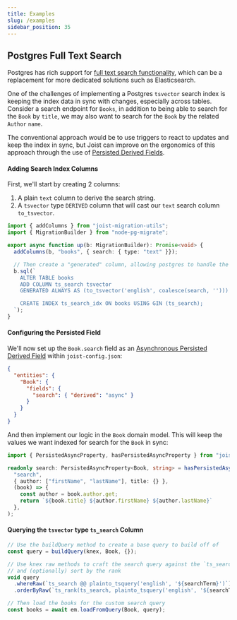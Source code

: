```yaml
---
title: Examples
slug: /examples
sidebar_position: 35
---
```


## Postgres Full Text Search

Postgres has rich support for [full text search functionality](https://www.postgresql.org/docs/current/functions-textsearch.html), which can be a replacement for more dedicated solutions such as Elasticsearch.

One of the challenges of implementing a Postgres `tsvector` search index is keeping the index data in sync with changes, especially across tables. Consider a search endpoint for `Books`, in addition to being able to search for the `Book` by `title`, we may also want to search for the `Book` by the related `Author` `name`.

The conventional approach would be to use triggers to react to updates and keep the index in sync, but Joist can improve on the ergonomics of this approach through the use of [Persisted Derived Fields](../modeling/derived-fields.md).

#### Adding Search Index Columns

First, we'll start by creating 2 columns:

1. A plain `text` column to derive the search string.
2. A `tsvector` type `DERIVED` column that will cast our `text` search column `to_tsvector`.

```ts
import { addColumns } from "joist-migration-utils";
import { MigrationBuilder } from "node-pg-migrate";

export async function up(b: MigrationBuilder): Promise<void> {
  addColumns(b, "books", { search: { type: "text" }});

  // Then create a "generated" column, allowing postgres to handle the `to_tsvector` word stemming.
  b.sql(`
    ALTER TABLE books
    ADD COLUMN ts_search tsvector
    GENERATED ALWAYS AS (to_tsvector('english', coalesce(search, ''))) STORED;

    CREATE INDEX ts_search_idx ON books USING GIN (ts_search);
  `);
}
```

#### Configuring the Persisted Field

We'll now set up the `Book.search` field as an [Asynchronous Persisted Derived Field](../modeling/derived-fields.md#asynchronous-persisted-fields) within `joist-config.json`:

```json
{
  "entities": {
    "Book": {
      "fields": {
        "search": { "derived": "async" }
      }
    }
  }
}
```

And then implement our logic in the `Book` domain model. This will keep the values we want indexed for search for the `Book` in sync:

```typescript
import { PersistedAsyncProperty, hasPersistedAsyncProperty } from "joist-orm";

readonly search: PersistedAsyncProperty<Book, string> = hasPersistedAsyncProperty(
  "search",
  { author: ["firstName", "lastName"], title: {} },
  (book) => {
    const author = book.author.get;
    return `${book.title} ${author.firstName} ${author.lastName}`
  },
);
```

#### Querying the `tsvector` type `ts_search` Column

```ts
// Use the buildQuery method to create a base query to build off of
const query = buildQuery(knex, Book, {});

// Use knex raw methods to craft the search query against the `ts_search` generated column 
// and (optionally) sort by the rank
void query
  .whereRaw(`ts_search @@ plainto_tsquery('english', '${searchTerm}')`)
  .orderByRaw(`ts_rank(ts_search, plainto_tsquery('english', '${searchTerm}')) DESC`);

// Then load the books for the custom search query
const books = await em.loadFromQuery(Book, query);
```
